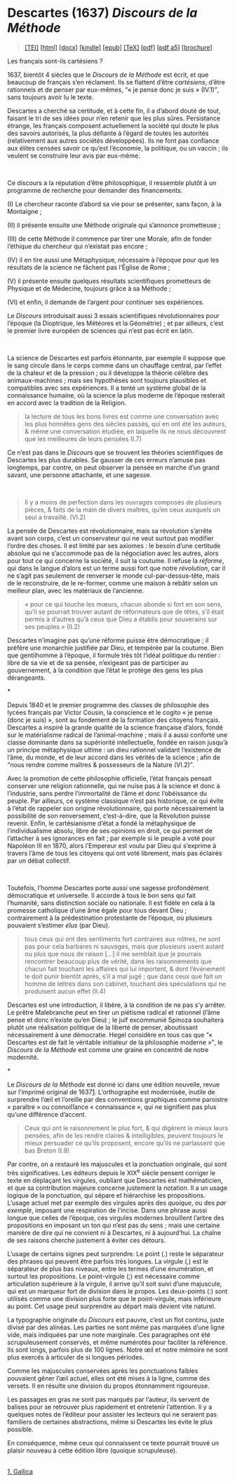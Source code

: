 # Descartes (1637)  <em>Discours de la Méthode</em> 

>  <a target="_blank" title="Source XML/TEI" class="mime48 tei" href="https://hurlus.github.io/tei/descartes1637_methode.xml">[TEI]</a>  <a target="_blank" title="HTML une page" class="mime48 html" href="https://hurlus.github.io/descartes1637_methode/descartes1637_methode.html">[html]</a>  <a target="_blank" title="Bureautique (LibreOffice, MS.Word)" class="mime48 docx" href="https://hurlus.github.io/descartes1637_methode/descartes1637_methode.docx">[docx]</a>  <a target="_blank" title="Amazon.kindle" class="mime48 mobi" href="https://hurlus.github.io/descartes1637_methode/descartes1637_methode.mobi">[kindle]</a>  <a target="_blank" title="EPUB, pour liseuses et téléphones" class="mime48 epub" href="https://hurlus.github.io/descartes1637_methode/descartes1637_methode.epub">[epub]</a>  <a target="_blank" title="LaTeX" class="mime48 tex" href="https://hurlus.github.io/descartes1637_methode/descartes1637_methode.tex">[TeX]</a>  <a target="_blank" title="PDF à imprimer, A4 2 colonnes" class="mime48 pdf" href="https://hurlus.github.io/descartes1637_methode/descartes1637_methode.pdf">[pdf]</a>  <a target="_blank" title="PDF à lire, A5 une colonne" class="mime48 a5" href="https://hurlus.github.io/descartes1637_methode/descartes1637_methode_a5.pdf">[pdf a5]</a>  <a target="_blank" title="Brochure à agrafer, pdf imposé pour imprimante recto/verso" class="mime48 brochure" href="https://hurlus.github.io/descartes1637_methode/descartes1637_methode_brochure.pdf">[brochure]</a> 



<article xmlns="http://www.w3.org/1999/xhtml">
  <p class="label">Les français sont-ils cartésiens ?</p>
  <p class="p">1637, bientôt 4 siècles que le <cite class="title">Discours de la Méthode</cite> est écrit, et que beaucoup de français s’en réclament. Ils se flattent d’être <em>cartésiens</em>, d’être rationnels et de penser par eux-mêmes, <q class="quote">« je pense donc je suis » (IV.1)</q>, sans toujours avoir lu le texte.</p>
  <p class="p">Descartes a cherché sa certitude, et à cette fin, il a d’abord douté de tout, faisant le tri de ses idées pour n’en retenir que les plus sûres. Persistance étrange, les français composent actuellement la société qui doute le plus des savoirs autorisés, la plus défiante à l’égard de toutes les autorités (relativement aux autres sociétés développées). Ils ne font pas confiance aux élites censées savoir ce qu’est l’économie, la politique, ou un vaccin ; ils veulent se construire leur avis par eux-même.</p>
  <br class="space "/>
  <p class="p noindent">Ce discours a la réputation d’être philosophique, il ressemble plutôt à un programme de recherche pour demander des financements.</p>
  <p class="p">(I) Le chercheur raconte d’abord sa vie pour se présenter, sans façon, à la Montaigne ;</p>
  <p class="p">(II) il présente ensuite une Méthode originale qui s’annonce prometteuse ;</p>
  <p class="p">(III) de cette Méthode il commence par tirer une Morale, afin de fonder l’éthique du chercheur qui n’existait pas encore ;</p>
  <p class="p">(IV) il en tire aussi une Métaphysique, nécessaire à l’époque pour que les résultats de la science ne fâchent pas l’Église de Rome ;</p>
  <p class="p">(V) il présente ensuite quelques résultats scientifiques prometteurs de Physique et de Médecine, toujours grâce à sa Méthode ;</p>
  <p class="p">(VI) et enfin, il demande de l’argent pour continuer ses expériences.</p>
  <p class="p">Le <cite class="title">Discours</cite> introduisait aussi 3 essais scientifiques révolutionnaires pour l’époque (la Dioptrique, les Météores et la Géométrie) ; et par ailleurs, c’est le premier livre européen de sciences qui n’est pas écrit en latin.</p>
  <br class="space "/>
  <p class="p noindent">La science de Descartes est parfois étonnante, par exemple il suppose que le sang circule dans le corps comme dans un chauffage central, par l’effet de la chaleur et de la pression ; ou il développe la théorie célèbre des animaux-machines ; mais ses hypothèses sont toujours plausibles et compatibles avec ses expériences. Il a tenté un système global de la connaissance humaine, où la science la plus moderne de l’époque resterait en accord avec la tradition de la Religion.</p>
  <blockquote class="quote">la lecture de tous les bons livres est comme une conversation avec les plus honnêtes gens des siècles passés, qui en ont été les auteurs, &amp; même une conversation étudiée, en laquelle ils ne nous découvrent que les meilleures de leurs pensées (I.7)</blockquote>
  <p class="p noindent">Ce n’est pas dans le <cite class="title">Discours</cite> que se trouvent les théories scientifiques de Descartes les plus durables. Se gausser de ces erreurs n’amuse pas longtemps, par contre, on peut observer la pensée en marche d’un grand savant, une personne attachante, et une sagesse.</p>
  <br class="space "/>
  <blockquote class="quote">Il y a moins de perfection dans les ouvrages composés de plusieurs pièces, &amp; faits de la main de divers maîtres, qu’en ceux auxquels un seul a travaillé. (VI.2)</blockquote>
  <p class="p noindent">La pensée de Descartes est révolutionnaire, mais sa révolution s’arrête avant son corps, c’est un conservateur qui ne veut surtout pas modifier l’ordre des choses. Il est limité par ses axiomes : le besoin d’une certitude absolue qui ne s’accommode pas de la négociation avec les autres, alors pour tout ce qui concerne la société, il suit la coutume. Il refuse la <em>réforme</em>, qui dans le langue d’alors est un terme aussi fort que notre <em>révolution</em>, car il ne s’agit pas seulement de renverser le monde cul-par-dessus-tête, mais de le reconstruire, de le re-former, comme une maison à rebâtir selon un meilleur plan, avec les matériaux de l’ancienne.</p>
  <blockquote class="quote">« pour ce qui touche les mœurs, chacun abonde si fort en son sens, qu’il se pourrait trouver autant de réformateurs que de têtes, s’il était permis à d’autres qu’à ceux que Dieu a établis pour souverains sur ses peuples » (II.2)</blockquote>
  <p class="p noindent">Descartes n’imagine pas qu’une réforme puisse être démocratique ; il préfère une monarchie justifiée par Dieu, et tempérée par la coutume. Bien que gentilhomme à l’époque, il formule très tôt l’idéal politique du rentier : libre de sa vie et de sa pensée, n’exigeant pas de participer au gouvernement, à la condition que l’état le protège des gens les plus dérangeants.</p>
  <div class="ab dinkus star">*</div>
  <p class="p noindent">Depuis 1840 et le premier programme des classes de philosophie des lycées français par Victor Cousin, la conscience et le <span class="foreign foreignnokey" data-key="foreignnokey" id="foreign1">cogito</span> « je pense (donc je suis) », sont au fondement de la formation des citoyens français. Descartes a inspiré la grande qualité de la science française d’alors, fondé sur le matérialisme radical de l’animal-machine ; mais il a aussi conforté une classe dominante dans sa supériorité intellectuelle, fondée en raison jusqu’à un principe métaphysique ultime : un dieu rationnel validant l’existence de l’âme, du monde, et de leur accord dans les vérités de la science ; afin de <q class="quote">nous rendre comme maîtres &amp; possesseurs de la Nature (VI.2)</q>.</p>
  <p class="p">Avec la promotion de cette philosophie officielle, l’état français pensait conserver une religion rationnelle, qui ne nuise pas à la science et donc à l’industrie, sans perdre l’immortalité de l’âme et donc l’obéissance du peuple. Par ailleurs, ce système classique n’est pas historique, ce qui évite à l’état de rappeler son origine révolutionnaire, qui porte nécessairement la possibilité de son renversement, c’est-à-dire, que la Révolution puisse revenir. Enfin, le cartésianisme d’état a fondé la métaphysique de l’individualisme absolu, libre de ses opinions en droit, ce qui permet de l’attacher à ses ignorances en fait ; par exemple si le peuple a voté pour Napoléon III en 1870, alors l’Empereur est voulu par Dieu qui s’exprime à travers l’âme de tous les citoyens qui ont voté librement, mais pas éclairés par un débat collectif. </p>
  <br class="space "/>
  <p class="p noindent">Toutefois, l’homme Descartes porte aussi une sagesse profondément démocratique et universelle. Il accorde à tous le bon sens qui fait l’humanité, sans distinction sociale ou nationale. Il est fidèle en cela à la promesse catholique d’une âme égale pour tous devant Dieu ; contrairement à la prédestination protestante de l’époque, où plusieurs pouvaient s’estimer <em>élus</em> (par Dieu).</p>
  <blockquote class="quote">tous ceux qui ont des sentiments fort contraires aux nôtres, ne sont pas pour cela barbares ni sauvages, mais que plusieurs usent autant ou plus que nous de raison […] il me semblait que je pourrais rencontrer beaucoup plus de vérité, dans les raisonnements que chacun fait touchant les affaires qui lui importent, &amp; dont l’événement le doit punir bientôt après, s’il a mal jugé ; que dans ceux que fait un homme de lettres dans son cabinet, touchant des spéculations qui ne produisent aucun effet (II.4)</blockquote>
  <p class="p noindent">Descartes est une introduction, il libère, à la condition de ne pas s’y arrêter. Le prêtre Malebranche peut en tirer un piétisme radical et rationnel (l’âme pense et donc n’existe qu’en Dieu) ; le juif excommunié Spinoza souhaitera plutôt une réalisation politique de la liberté de penser, aboutissant nécessairement à une démocratie. Hegel considère en tous cas que <q class="quote">« Descartes est de fait le véritable initiateur de la philosophie moderne »</q>, le <cite class="title">Discours de la Méthode</cite> est comme une graine en concentré de notre modernité.</p>
  <div class="ab dinkus star">*</div>
  <p class="p noindent">Le <cite class="title">Discours de la Méthode</cite> est donné ici dans une édition nouvelle, revue sur l’imprimé original de 1637<a class="noteref" href="#note1" id="note1_">1</a>. L’orthographe est modernisée, inutile de surprendre l’œil et l’oreille par des conventions graphiques comme <span class="foreign foreignnokey" data-key="foreignnokey" id="foreign2">paroistre</span> « paraître » ou <span class="foreign foreignnokey" data-key="foreignnokey" id="foreign3">connoiſſance</span> « connaissance », qui ne signifient pas plus qu’une différence d’accent.</p>
  <blockquote class="quote">Ceux qui ont le raisonnement le plus fort, &amp; qui digèrent le mieux leurs pensées, afin de les rendre claires &amp; intelligibles, peuvent toujours le mieux persuader ce qu’ils proposent, encore qu’ils ne parlassent que bas Breton (I.9)</blockquote>
  <p class="p noindent">Par contre, on a restauré les majuscules et la ponctuation originale, qui sont très significatives. Les éditeurs depuis le <span class="num">XIX<sup class="sup">e</sup></span> siècle pensent corriger le texte en déplaçant les virgules, oubliant que Descartes est mathématicien, et que sa contribution majeure concerne justement la notation. Il a un usage logique de la ponctuation, qui sépare et hiérarchise les propositions. L’usage actuel met par exemple des virgules après des <em>quoique</em>, ou des <em>par exemple</em>, imposant une respiration de l’incise. Dans une phrase aussi longue que celles de l’époque, ces virgules modernes brouillent l’arbre des propositions en imposant un ton qui n’est pas du sens ; mais une certaine manière de dire qui ne convient ni à Descartes, ni à aujourd’hui. La chaîne de ses raisons cherche justement à éviter ces détours.</p>
  <p class="p">L’usage de certains signes peut surprendre. Le point (.) reste le séparateur des phrases qui peuvent être parfois très longues. La virgule (,) est le séparateur de plus bas niveaux, entre les termes d’une énumération, et surtout les propositions. Le point-virgule (;) est nécessaire comme articulation supérieure à la virgule, il arrive qu’il soit suivi d’une majuscule, qui est un marqueur fort de division dans le propos. Les deux-points (:) sont utilisés comme une division plus forte que le point-virgule, mais inférieure au point. Cet usage peut surprendre au départ mais devient vite naturel.</p>
  <p class="p">La typographie originale du <cite class="title">Discours</cite> est pauvre, c’est un flot continu, juste divisé par des alinéas. Les parties ne sont même pas marquées d’une ligne vide, mais indiquées par une note marginale. Ces paragraphes ont été scrupuleusement conservés, et même numérotés pour faciliter la référence. Ils sont longs, parfois plus de 100 lignes. Notre œil et notre mémoire ne sont plus exercés à articuler de si longues périodes.</p>
  <p class="p">Comme les majuscules conservées après les ponctuations faibles pouvaient gêner l’œil actuel, elles ont été mises à la ligne, comme des versets. Il en résulte une division du propos étonnamment rigoureuse.</p>
  <p class="p">Les passages en gras ne sont pas marqués par l’auteur, ils servent de balises pour se retrouver plus rapidement et entretenir l’attention. Il y a quelques notes de l’éditeur pour assister les lecteurs qui ne seraient pas familiers de certaines abstractions, même si Descartes les évite le plus possible.</p>
  <p class="p">En conséquence, même ceux qui connaissent ce texte pourrait trouvé un plaisir nouveau à cette édition libre (quoique scrupuleuse).</p>
  <br class="space "/>
  <section class="footnotes">
    <aside class="_ note note" id="note1" role="note">
      <a class="noteback" href="#note1_">1. </a>
      <a href="https://gallica.bnf.fr/ark:/12148/btv1b86069594">Gallica</a>
    </aside>
  </section>
</article>
